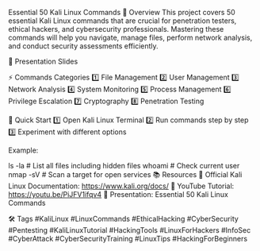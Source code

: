 Essential 50 Kali Linux Commands
📌 Overview
This project covers 50 essential Kali Linux commands that are crucial for penetration testers, ethical hackers, and cybersecurity professionals. Mastering these commands will help you navigate, manage files, perform network analysis, and conduct security assessments efficiently.

📌 Presentation Slides

⚡ Commands Categories
1️⃣ File Management
2️⃣ User Management
3️⃣ Network Analysis
4️⃣ System Monitoring
5️⃣ Process Management
6️⃣ Privilege Escalation
7️⃣ Cryptography
8️⃣ Penetration Testing

🚀 Quick Start
1️⃣ Open Kali Linux Terminal
2️⃣ Run commands step by step
3️⃣ Experiment with different options

Example:

ls -la        # List all files including hidden files
whoami        # Check current user
nmap -sV      # Scan a target for open services
📚 Resources
📖 Official Kali Linux Documentation: https://www.kali.org/docs/
🎥 YouTube Tutorial: https://youtu.be/PiJFV1ifqv4
📑 Presentation: Essential 50 Kali Linux Commands

🛠️ Tags
#KaliLinux #LinuxCommands #EthicalHacking #CyberSecurity #Pentesting #KaliLinuxTutorial #HackingTools #LinuxForHackers #InfoSec #CyberAttack #CyberSecurityTraining #LinuxTips #HackingForBeginners
